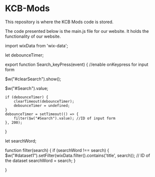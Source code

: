 # KCB-Mods
This repository is where the KCB Mods code is stored.

The code presented below is the main.js file for our website. It holds the functionality of our website.

import wixData from 'wix-data';

let debounceTimer;

export function Search_keyPress(event) { //enable onKeypress for input form

$w("#clearSearch").show();

$w("#Search").value;

    if (debounceTimer) {
        clearTimeout(debounceTimer);
        debounceTimer = undefined;
    }
    debounceTimer = setTimeout(() => {
        filter($w("#Search").value); //ID of input form
    }, 200);

}

let searchWord;

function filter(search) {
    if (searchWord !== search) {
        $w("#dataset1").setFilter(wixData.filter().contains('title', search)); // ID of the dataset
        searchWord = search;
    }

}
